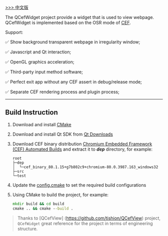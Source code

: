 [ >>> 中文版](README_ch.md)

The QCefWidget project provide a widget that is used to view webpage. QCefWidget is implemented based on the OSR mode of [CEF](https://bitbucket.org/chromiumembedded/cef/src/master/).

Support:

✅ Show background transparent webpage in irregularity window;

✅ Javascript and Qt interaction;

✅ OpenGL graphics acceleration;

✅ Third-party input method software;

✅ Perfect exit app without any CEF assert in debug/release mode;

✅ Separate CEF rendering process and plugin process;

---


## Build Instruction

1. Download and install [CMake](https://cmake.org/)

2. Download and install Qt SDK from [Qt Downloads](https://download.qt.io/archive/qt/)

3. Download CEF binary distribution [Chromium Embedded Framework (CEF) Automated Builds](http://opensource.spotify.com/cefbuilds/index.html) and extract it to ***dep*** directory, for example:
    ```
    root
    ├─dep
    │  └─cef_binary_80.1.15+g7b802c9+chromium-80.0.3987.163_windows32
    ├─src
    └─test
    ```

4. Update the [config.cmake](config.cmake) to set the required build configurations

5. Using CMake to build the project, for example:
    ``` bat
    mkdir build && cd build
    cmake .. && cmake --build .
    ```

> Thanks to [QCefView] (https://github.com/tishion/QCefView) project, `QCefWidget` great reference for the project in terms of engineering structure.